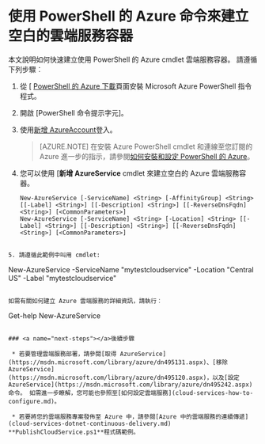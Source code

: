 <properties
   pageTitle="使用 PowerShell 建立雲端服務容器 |Microsoft Azure"
   description="本文說明如何使用 PowerShell 建立雲端服務容器。 容器裝載網頁和背景工作的角色。"
   services="cloud-services"
   documentationCenter=".net"
   authors="cawaMS"
   manager="timlt"
   editor=""/>

<tags
   ms.service="cloud-services"
   ms.devlang="dotnet"
   ms.topic="article"
   ms.tgt_pltfrm="powershell"
   ms.workload="na"
   ms.date="07/29/2016"
   ms.author="cawa"/>

# <a name="use-an-azure-powershell-command-to-create-an-empty-cloud-service-container"></a>使用 PowerShell 的 Azure 命令來建立空白的雲端服務容器
本文說明如何快速建立使用 PowerShell 的 Azure cmdlet 雲端服務容器。 請遵循下列步驟︰

1. 從 [ [PowerShell 的 Azure 下載](http://aka.ms/webpi-azps)頁面安裝 Microsoft Azure PowerShell 指令程式。
2. 開啟 [PowerShell 命令提示字元]。
3. 使用[新增 AzureAccount](https://msdn.microsoft.com/library/dn495128.aspx)登入。

    > [AZURE.NOTE] 在安裝 Azure PowerShell cmdlet 和連線至您訂閱的 Azure 進一步的指示，請參閱[如何安裝和設定 PowerShell 的 Azure](../powershell-install-configure.md)。

4. 您可以使用 [**新增 AzureService** cmdlet 來建立空白的 Azure 雲端服務容器。

    ```
    New-AzureService [-ServiceName] <String> [-AffinityGroup] <String> [[-Label] <String>] [[-Description] <String>] [[-ReverseDnsFqdn] <String>] [<CommonParameters>]
    New-AzureService [-ServiceName] <String> [-Location] <String> [[-Label] <String>] [[-Description] <String>] [[-ReverseDnsFqdn] <String>] [<CommonParameters>]
```

5. 請遵循此範例中叫用 cmdlet:
```
New-AzureService -ServiceName "mytestcloudservice" -Location "Central US" -Label "mytestcloudservice"
```

如需有關如何建立 Azure 雲端服務的詳細資訊，請執行︰
```
Get-help New-AzureService
```

### <a name="next-steps"></a>後續步驟

 * 若要管理雲端服務部署，請參閱[取得 AzureService](https://msdn.microsoft.com/library/azure/dn495131.aspx)、[移除 AzureService](https://msdn.microsoft.com/library/azure/dn495120.aspx)，以及[設定 AzureService](https://msdn.microsoft.com/library/azure/dn495242.aspx)命令。 如需進一步瞭解，您可能也參照至[如何設定雲端服務](cloud-services-how-to-configure.md)。

 * 若要將您的雲端服務專案發佈至 Azure 中，請參閱[Azure 中的雲端服務的連續傳遞](cloud-services-dotnet-continuous-delivery.md) **PublishCloudService.ps1**程式碼範例。
